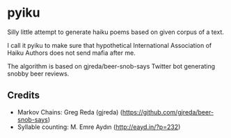 # pyiku
Silly little attempt to generate haiku poems based on given corpus of a text.

I call it pyiku to make sure that hypothetical International Association of Haiku Authors does not send mafia after me.

The algorithm is based on gjreda/beer-snob-says Twitter bot generating snobby beer reviews.

## Credits
- Markov Chains: Greg Reda (gjreda) (https://github.com/gjreda/beer-snob-says)
- Syllable counting: M. Emre Aydın (http://eayd.in/?p=232)
